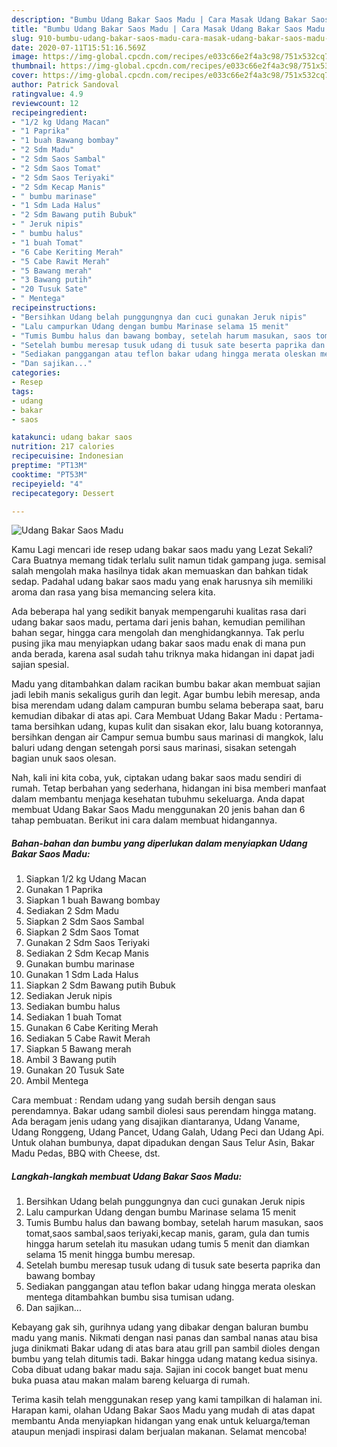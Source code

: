 ```yaml
---
description: "Bumbu Udang Bakar Saos Madu | Cara Masak Udang Bakar Saos Madu Yang Mudah Dan Praktis"
title: "Bumbu Udang Bakar Saos Madu | Cara Masak Udang Bakar Saos Madu Yang Mudah Dan Praktis"
slug: 910-bumbu-udang-bakar-saos-madu-cara-masak-udang-bakar-saos-madu-yang-mudah-dan-praktis
date: 2020-07-11T15:51:16.569Z
image: https://img-global.cpcdn.com/recipes/e033c66e2f4a3c98/751x532cq70/udang-bakar-saos-madu-foto-resep-utama.jpg
thumbnail: https://img-global.cpcdn.com/recipes/e033c66e2f4a3c98/751x532cq70/udang-bakar-saos-madu-foto-resep-utama.jpg
cover: https://img-global.cpcdn.com/recipes/e033c66e2f4a3c98/751x532cq70/udang-bakar-saos-madu-foto-resep-utama.jpg
author: Patrick Sandoval
ratingvalue: 4.9
reviewcount: 12
recipeingredient:
- "1/2 kg Udang Macan"
- "1 Paprika"
- "1 buah Bawang bombay"
- "2 Sdm Madu"
- "2 Sdm Saos Sambal"
- "2 Sdm Saos Tomat"
- "2 Sdm Saos Teriyaki"
- "2 Sdm Kecap Manis"
- " bumbu marinase"
- "1 Sdm Lada Halus"
- "2 Sdm Bawang putih Bubuk"
- " Jeruk nipis"
- " bumbu halus"
- "1 buah Tomat"
- "6 Cabe Keriting Merah"
- "5 Cabe Rawit Merah"
- "5 Bawang merah"
- "3 Bawang putih"
- "20 Tusuk Sate"
- " Mentega"
recipeinstructions:
- "Bersihkan Udang belah punggungnya dan cuci gunakan Jeruk nipis"
- "Lalu campurkan Udang dengan bumbu Marinase selama 15 menit"
- "Tumis Bumbu halus dan bawang bombay, setelah harum masukan, saos tomat,saos sambal,saos teriyaki,kecap manis, garam, gula dan tumis hingga harum setelah itu masukan udang tumis 5 menit dan diamkan selama 15 menit hingga bumbu meresap."
- "Setelah bumbu meresap tusuk udang di tusuk sate beserta paprika dan bawang bombay"
- "Sediakan panggangan atau teflon bakar udang hingga merata oleskan mentega ditambahkan bumbu sisa tumisan udang."
- "Dan sajikan..."
categories:
- Resep
tags:
- udang
- bakar
- saos

katakunci: udang bakar saos 
nutrition: 217 calories
recipecuisine: Indonesian
preptime: "PT13M"
cooktime: "PT53M"
recipeyield: "4"
recipecategory: Dessert

---
```



![Udang Bakar Saos Madu](https://img-global.cpcdn.com/recipes/e033c66e2f4a3c98/751x532cq70/udang-bakar-saos-madu-foto-resep-utama.jpg)

Kamu Lagi mencari ide resep udang bakar saos madu yang Lezat Sekali? Cara Buatnya memang tidak terlalu sulit namun tidak gampang juga. semisal salah mengolah maka hasilnya tidak akan memuaskan dan bahkan tidak sedap. Padahal udang bakar saos madu yang enak harusnya sih memiliki aroma dan rasa yang bisa memancing selera kita.

Ada beberapa hal yang sedikit banyak mempengaruhi kualitas rasa dari udang bakar saos madu, pertama dari jenis bahan, kemudian pemilihan bahan segar, hingga cara mengolah dan menghidangkannya. Tak perlu pusing jika mau menyiapkan udang bakar saos madu enak di mana pun anda berada, karena asal sudah tahu triknya maka hidangan ini dapat jadi sajian spesial.

Madu yang ditambahkan dalam racikan bumbu bakar akan membuat sajian jadi lebih manis sekaligus gurih dan legit. Agar bumbu lebih meresap, anda bisa merendam udang dalam campuran bumbu selama beberapa saat, baru kemudian dibakar di atas api. Cara Membuat Udang Bakar Madu : Pertama-tama bersihkan udang, kupas kulit dan sisakan ekor, lalu buang kotorannya, bersihkan dengan air Campur semua bumbu saus marinasi di mangkok, lalu baluri udang dengan setengah porsi saus marinasi, sisakan setengah bagian unuk saos olesan.


Nah, kali ini kita coba, yuk, ciptakan udang bakar saos madu sendiri di rumah. Tetap berbahan yang sederhana, hidangan ini bisa memberi manfaat dalam membantu menjaga kesehatan tubuhmu sekeluarga. Anda dapat membuat Udang Bakar Saos Madu menggunakan 20 jenis bahan dan 6 tahap pembuatan. Berikut ini cara dalam membuat hidangannya.

<!--inarticleads1-->

##### Bahan-bahan dan bumbu yang diperlukan dalam menyiapkan Udang Bakar Saos Madu:

1. Siapkan 1/2 kg Udang Macan
1. Gunakan 1 Paprika
1. Siapkan 1 buah Bawang bombay
1. Sediakan 2 Sdm Madu
1. Siapkan 2 Sdm Saos Sambal
1. Siapkan 2 Sdm Saos Tomat
1. Gunakan 2 Sdm Saos Teriyaki
1. Sediakan 2 Sdm Kecap Manis
1. Gunakan  bumbu marinase
1. Gunakan 1 Sdm Lada Halus
1. Siapkan 2 Sdm Bawang putih Bubuk
1. Sediakan  Jeruk nipis
1. Sediakan  bumbu halus
1. Sediakan 1 buah Tomat
1. Gunakan 6 Cabe Keriting Merah
1. Sediakan 5 Cabe Rawit Merah
1. Siapkan 5 Bawang merah
1. Ambil 3 Bawang putih
1. Gunakan 20 Tusuk Sate
1. Ambil  Mentega


Cara membuat : Rendam udang yang sudah bersih dengan saus perendamnya. Bakar udang sambil diolesi saus perendam hingga matang. Ada beragam jenis udang yang disajikan diantaranya, Udang Vaname, Udang Ronggeng, Udang Pancet, Udang Galah, Udang Peci dan Udang Api. Untuk olahan bumbunya, dapat dipadukan dengan Saus Telur Asin, Bakar Madu Pedas, BBQ with Cheese, dst. 

<!--inarticleads2-->

##### Langkah-langkah membuat Udang Bakar Saos Madu:

1. Bersihkan Udang belah punggungnya dan cuci gunakan Jeruk nipis
1. Lalu campurkan Udang dengan bumbu Marinase selama 15 menit
1. Tumis Bumbu halus dan bawang bombay, setelah harum masukan, saos tomat,saos sambal,saos teriyaki,kecap manis, garam, gula dan tumis hingga harum setelah itu masukan udang tumis 5 menit dan diamkan selama 15 menit hingga bumbu meresap.
1. Setelah bumbu meresap tusuk udang di tusuk sate beserta paprika dan bawang bombay
1. Sediakan panggangan atau teflon bakar udang hingga merata oleskan mentega ditambahkan bumbu sisa tumisan udang.
1. Dan sajikan...


Kebayang gak sih, gurihnya udang yang dibakar dengan baluran bumbu madu yang manis. Nikmati dengan nasi panas dan sambal nanas atau bisa juga dinikmati Bakar udang di atas bara atau grill pan sambil dioles dengan bumbu yang telah ditumis tadi. Bakar hingga udang matang kedua sisinya. Coba dibuat udang bakar madu saja. Sajian ini cocok banget buat menu buka puasa atau makan malam bareng keluarga di rumah. 

Terima kasih telah menggunakan resep yang kami tampilkan di halaman ini. Harapan kami, olahan Udang Bakar Saos Madu yang mudah di atas dapat membantu Anda menyiapkan hidangan yang enak untuk keluarga/teman ataupun menjadi inspirasi dalam berjualan makanan. Selamat mencoba!
